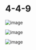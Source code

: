 # 4-4-9
![image](https://github.com/Olegandrr/4-4-9/assets/107710796/5046fa3e-d3af-42e1-aa7a-5c3a2f19c273)

![image](https://github.com/Olegandrr/4-4-9/assets/107710796/10c7e8e4-b11e-49f9-a98e-92dc3de02343)

![image](https://github.com/Olegandrr/4-4-9/assets/107710796/8bd65d4b-fe4f-4c49-8a7f-5da2f6a69acb)




